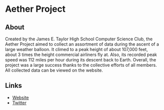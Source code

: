 # Aether Project
## About
Created by the James E. Taylor High School Computer Science Club, the Aether Project aimed to collect an assortment of data during the ascent of a large weather balloon. It climed to a peak height of about 107,000 feet, about 3 times the height commercial airliners fly at. Also, its recorded peak speed was 112 miles per hour during its descent back to Earth. Overall, the project was a large success thanks to the collective efforts of all members. All collected data can be viewed on the website.
## Links
* [Website](https://cdogg99.github.io/aether-project-site/)
* [Twitter](https://twitter.com/Aether_Project)
